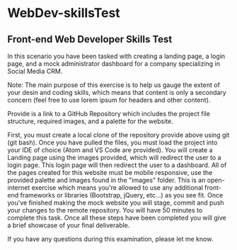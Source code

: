 # WebDev-skillsTest
## Front-end Web Developer Skills Test

In this scenario you have been tasked with creating a landing page, a login page, and a mock administrator dashboard for a company specializing in Social Media CRM.

Note: The main purpose of this exercise is to help us gauge the extent of your desin and coding skills, which means that content is only a secondary concern (feel free to use lorem ipsum for headers and other content).

Provide is a link to a GitHub Repository which includes the project file structure, required images, and a palette for the website.

First, you must create a local clone of the repository provide above using git (git bash). Once you have pulled the files, you must load the project into your IDE of choice (Atom and VS Code are provided). You will create a Landing page using the images provided, which will redirect the user to a login page. This login page will then redirect the user to a dashboard. All of the pages created for this website must be mobile responsive, use the provided palette and images found in the "images" folder. This is an open-internet exercise which means you're allowed to use any additional front-end frameworks or libraries (Bootstrap, jQuery, etc...) as you see fit. Once you've finished making the mock website you will stage, commit and push your changes to the remote repository. You will have 50 minutes to complete this task. Once all these steps have been completed you will give a brief showcase of your final deliverable.

If you have any questions during this examination, please let me know.
